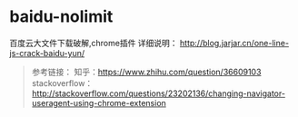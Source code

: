 # baidu-nolimit
百度云大文件下载破解,chrome插件
详细说明：
http://blog.jarjar.cn/one-line-js-crack-baidu-yun/


> 参考链接：
> 知乎：https://www.zhihu.com/question/36609103
> stackoverflow：http://stackoverflow.com/questions/23202136/changing-navigator-useragent-using-chrome-extension
